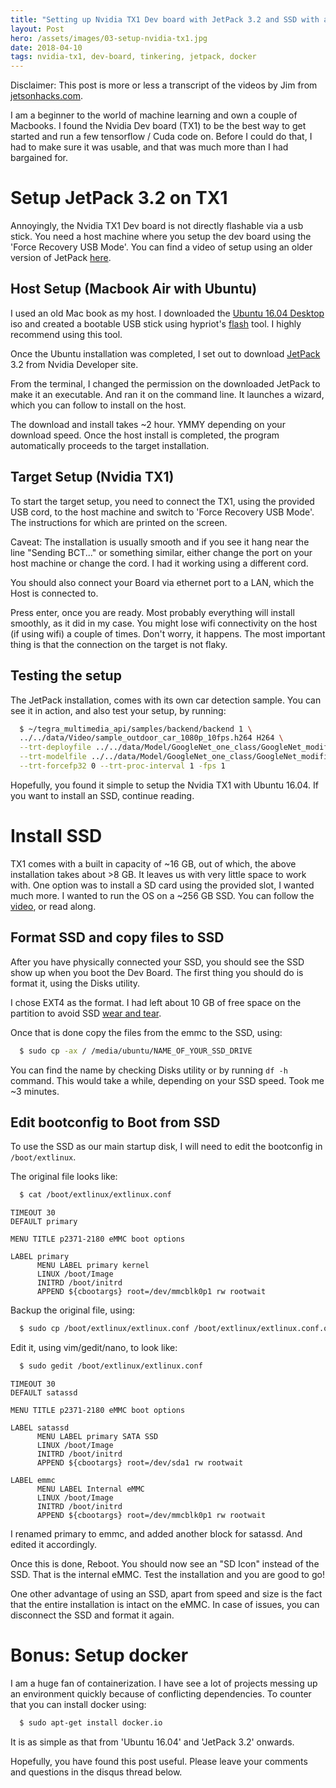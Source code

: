 ```yaml
---
title: "Setting up Nvidia TX1 Dev board with JetPack 3.2 and SSD with a bonus"
layout: Post
hero: /assets/images/03-setup-nvidia-tx1.jpg
date: 2018-04-10
tags: nvidia-tx1, dev-board, tinkering, jetpack, docker
---
```


Disclaimer: This post is more or less a transcript of the videos by Jim from [jetsonhacks.com][JetsonHacksSite].

I am a beginner to the world of machine learning and own a couple of Macbooks. I found the Nvidia Dev board (TX1) to be the best way to get started and run a few tensorflow / Cuda code on. Before I could do that, I had to make sure it was usable, and that was much more than I had bargained for.

# Setup JetPack 3.2 on TX1

Annoyingly, the Nvidia TX1 Dev board is not directly flashable via a usb stick. You need a host machine where you setup the dev board using the 'Force Recovery USB Mode'. You can find a video of setup using an older version of JetPack [here][JetPack-3.0Video].

## Host Setup (Macbook Air with Ubuntu)
I used an old Mac book as my host. I downloaded the [Ubuntu 16.04 Desktop][UbuntuISO] iso and created a bootable USB stick using hypriot's [flash][flashTool] tool. I highly recommend using this tool.

Once the Ubuntu installation was completed, I set out to download [JetPack][JetPackDownload] 3.2 from Nvidia Developer site.

From the terminal, I changed the permission on the downloaded JetPack to make it an executable. And ran it on the command line. It launches a wizard, which you can follow to install on the host.

The download and install takes ~2 hour. YMMY depending on your download speed. Once the host install is completed, the program automatically proceeds to the target installation.

## Target Setup (Nvidia TX1)
To start the target setup, you need to connect the TX1, using the provided USB cord, to the host machine and switch to 'Force Recovery USB Mode'. The instructions for which are printed on the screen.

Caveat: The installation is usually smooth and if you see it hang near the line "Sending BCT..." or something similar, either change the port on your host machine or change the cord. I had it working using a different cord.

You should also connect your Board via ethernet port to a LAN, which the Host is connected to.

Press enter, once you are ready. Most probably everything will install smoothly, as it did in my case. You might lose wifi connectivity on the host (if using wifi) a couple of times. Don't worry, it happens. The most important thing is that the connection on the target is not flaky.

## Testing the setup

The JetPack installation, comes with its own car detection sample. You can see it in action, and also test your setup, by running:

```bash
  $ ~/tegra_multimedia_api/samples/backend/backend 1 \
  ../../data/Video/sample_outdoor_car_1080p_10fps.h264 H264 \
  --trt-deployfile ../../data/Model/GoogleNet_one_class/GoogleNet_modified_oneClass_halfHD.prototxt \
  --trt-modelfile ../../data/Model/GoogleNet_one_class/GoogleNet_modified_oneClass_halfHD.caffemodel \
  --trt-forcefp32 0 --trt-proc-interval 1 -fps 1
```

Hopefully, you found it simple to setup the Nvidia TX1 with Ubuntu 16.04. If you want to install an SSD, continue reading.

# Install SSD

TX1 comes with a built in capacity of ~16 GB, out of which, the above installation takes about >8 GB. It leaves us with very little space to work with. One option was to install a SD card using the provided slot, I wanted much more. I wanted to run the OS on a ~256 GB SSD. You can follow the [video][SSDSetupVideo], or read along.

## Format SSD and copy files to SSD

After you have physically connected your SSD, you should see the SSD show up when you boot the Dev Board. The first thing you should do is format it, using the Disks utility.

I chose EXT4 as the format. I had left about 10 GB of free space on the partition to avoid SSD [wear and tear][SSDFreeSpace].

Once that is done copy the files from the emmc to the SSD, using:

```bash
  $ sudo cp -ax / /media/ubuntu/NAME_OF_YOUR_SSD_DRIVE
```

You can find the name by checking Disks utility or by running `df -h` command. This would take a while, depending on your SSD speed. Took me ~3 minutes.

## Edit bootconfig to Boot from SSD

To use the SSD as our main startup disk, I will need to edit the bootconfig in `/boot/extlinux`.

The original file looks like:

```bash
  $ cat /boot/extlinux/extlinux.conf
```
```snippet
TIMEOUT 30
DEFAULT primary

MENU TITLE p2371-2180 eMMC boot options

LABEL primary
      MENU LABEL primary kernel
      LINUX /boot/Image
      INITRD /boot/initrd
      APPEND ${cbootargs} root=/dev/mmcblk0p1 rw rootwait
```

Backup the original file, using:

```bash
  $ sudo cp /boot/extlinux/extlinux.conf /boot/extlinux/extlinux.conf.original
```

Edit it, using vim/gedit/nano, to look like:

```bash
  $ sudo gedit /boot/extlinux/extlinux.conf
```
```snippet
TIMEOUT 30
DEFAULT satassd

MENU TITLE p2371-2180 eMMC boot options

LABEL satassd
      MENU LABEL primary SATA SSD
      LINUX /boot/Image
      INITRD /boot/initrd
      APPEND ${cbootargs} root=/dev/sda1 rw rootwait

LABEL emmc
      MENU LABEL Internal eMMC
      LINUX /boot/Image
      INITRD /boot/initrd
      APPEND ${cbootargs} root=/dev/mmcblk0p1 rw rootwait
```

I renamed primary to emmc, and added another block for satassd. And edited it accordingly.

Once this is done, Reboot. You should now see an "SD Icon" instead of the SSD. That is the internal eMMC. Test the installation and you are good to go!

One other advantage of using an SSD, apart from speed and size is the fact that the entire installation is intact on the eMMC. In case of issues, you can disconnect the SSD and format it again.

# Bonus: Setup docker

I am a huge fan of containerization. I have see a lot of projects messing up an environment quickly because of conflicting dependencies. To counter that you can install docker using:

```bash
  $ sudo apt-get install docker.io
```

It is as simple as that from 'Ubuntu 16.04' and 'JetPack 3.2' onwards.

Hopefully, you have found this post useful. Please leave your comments and questions in the disqus thread below.

[JetsonHacksSite]: http://www.jetsonhacks.com/
[JetPack-3.0Video]: https://www.youtube.com/watch?v=D7lkth34rgM
[UbuntuISO]: https://www.ubuntu.com/download/desktop/thank-you?version=16.04.4&architecture=amd64
[flashTool]: https://github.com/hypriot/flash
[JetPackDownload]: https://developer.nvidia.com/embedded/jetpack
[SSDSetupVideo]: https://www.youtube.com/watch?v=6nzWt42mzqk
[SSDFreeSpace]: https://superuser.com/questions/1256074/how-much-space-to-leave-free-on-hdd-or-ssd
